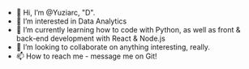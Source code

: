 - 👋 Hi, I’m @Yuziarc, "D".
- 👀 I’m interested in Data Analytics
- 🌱 I’m currently learning how to code with Python, as well as front & back-end development with React & Node.js
- 💞️ I’m looking to collaborate on anything interesting, really.
- 📫 How to reach me - message me on Git!

<!---
Yuziarc/Yuziarc is a ✨ special ✨ repository because its `README.md` (this file) appears on your GitHub profile.
You can click the Preview link to take a look at your changes.
--->

